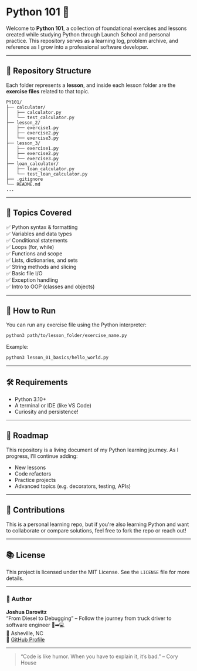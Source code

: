 # Python 101 🐍

Welcome to **Python 101**, a collection of foundational exercises and lessons created while studying Python through Launch School and personal practice. This repository serves as a learning log, problem archive, and reference as I grow into a professional software developer.

---

## 📂 Repository Structure

Each folder represents a **lesson**, and inside each lesson folder are the **exercise files** related to that topic.

```
PY101/
├── calculator/
│   ├── calculator.py
│   └── test_calculator.py
├── lesson_2/
│   ├── exercise1.py
│   ├── exercise2.py
│   └── exercise3.py
├── lesson_3/
│   ├── exercise1.py
│   ├── exercise2.py
│   └── exercise3.py
├── loan_calculator/
│   ├── loan_calculator.py
│   └── test_loan_calculator.py
├── .gitignore
└── README.md
...
```

---

## 🧠 Topics Covered

✅ Python syntax & formatting  
✅ Variables and data types  
✅ Conditional statements  
✅ Loops (for, while)  
✅ Functions and scope  
✅ Lists, dictionaries, and sets  
✅ String methods and slicing  
✅ Basic file I/O  
✅ Exception handling  
✅ Intro to OOP (classes and objects)

---

## 🚀 How to Run

You can run any exercise file using the Python interpreter:

```bash
python3 path/to/lesson_folder/exercise_name.py
```

Example:

```bash
python3 lesson_01_basics/hello_world.py
```

---

## 🛠️ Requirements

- Python 3.10+  
- A terminal or IDE (like VS Code)  
- Curiosity and persistence!

---

## 🧭 Roadmap

This repository is a living document of my Python learning journey. As I progress, I’ll continue adding:

- New lessons  
- Code refactors  
- Practice projects  
- Advanced topics (e.g. decorators, testing, APIs)

---

## 🤝 Contributions

This is a personal learning repo, but if you're also learning Python and want to collaborate or compare solutions, feel free to fork the repo or reach out!

---

## 📚 License

This project is licensed under the MIT License. See the `LICENSE` file for more details.

---

### 📌 Author

**Joshua Darovitz**  
“From Diesel to Debugging” – Follow the journey from truck driver to software engineer 🚚➡💻  
📍 Asheville, NC  
🔗 [GitHub Profile](https://github.com/jdarov)  

---

> “Code is like humor. When you have to explain it, it’s bad.” – Cory House
